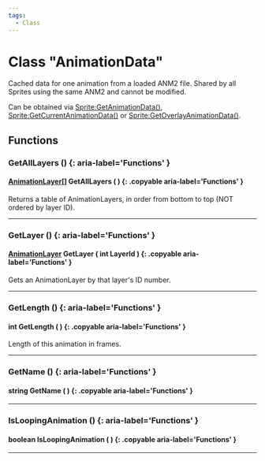 ```yaml
---
tags:
  - Class
---
```

# Class "AnimationData"

Cached data for one animation from a loaded ANM2 file. Shared by all Sprites using the same ANM2 and cannot be modified.

Can be obtained via [Sprite:GetAnimationData()](Sprite.md#getanimationdata), [Sprite:GetCurrentAnimationData()](Sprite.md#getanimationdata) or [Sprite:GetOverlayAnimationData()](Sprite.md#getanimationdata).

## Functions

### GetAllLayers () {: aria-label='Functions' }
#### [AnimationLayer](AnimationLayer.md)[] GetAllLayers ( ) {: .copyable aria-label='Functions' }
Returns a table of AnimationLayers, in order from bottom to top (NOT ordered by layer ID).

___
### GetLayer () {: aria-label='Functions' }
#### [AnimationLayer](AnimationLayer.md) GetLayer ( int LayerId ) {: .copyable aria-label='Functions' }
Gets an AnimationLayer by that layer's ID number.

___
### GetLength () {: aria-label='Functions' }
#### int GetLength ( ) {: .copyable aria-label='Functions' }
Length of this animation in frames.

___
### GetName () {: aria-label='Functions' }
#### string GetName ( ) {: .copyable aria-label='Functions' }

___
### IsLoopingAnimation () {: aria-label='Functions' }
#### boolean IsLoopingAnimation ( ) {: .copyable aria-label='Functions' }

___

